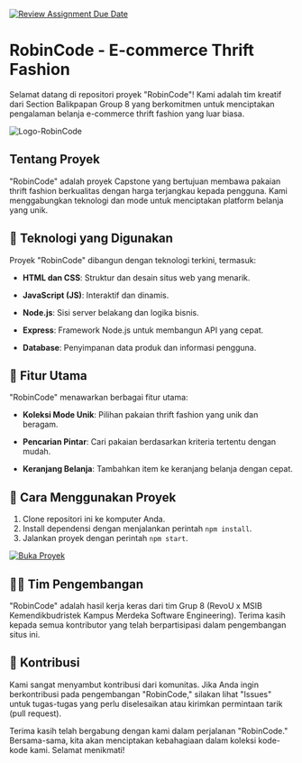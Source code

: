 [![Review Assignment Due Date](https://classroom.github.com/assets/deadline-readme-button-24ddc0f5d75046c5622901739e7c5dd533143b0c8e959d652212380cedb1ea36.svg)](https://classroom.github.com/a/0wBSnje4)

# RobinCode - E-commerce Thrift Fashion

Selamat datang di repositori proyek "RobinCode"! Kami adalah tim kreatif dari Section Balikpapan Group 8 yang berkomitmen untuk menciptakan pengalaman belanja e-commerce thrift fashion yang luar biasa.

![Logo-RobinCode](https://github.com/Kampus-Merdeka-Software-Engineering/front-end-capstone-project-section-balikpapan-group-8/assets/113696252/0032bcfc-303f-4fdd-a9a2-a94a40583678)


## Tentang Proyek

"RobinCode" adalah proyek Capstone yang bertujuan membawa pakaian thrift fashion berkualitas dengan harga terjangkau kepada pengguna. Kami menggabungkan teknologi dan mode untuk menciptakan platform belanja yang unik.

## 🚀 Teknologi yang Digunakan

Proyek "RobinCode" dibangun dengan teknologi terkini, termasuk:

- **HTML dan CSS**: Struktur dan desain situs web yang menarik.

- **JavaScript (JS)**: Interaktif dan dinamis.

- **Node.js**: Sisi server belakang dan logika bisnis.

- **Express**: Framework Node.js untuk membangun API yang cepat.

- **Database**: Penyimpanan data produk dan informasi pengguna.

## 🌟 Fitur Utama

"RobinCode" menawarkan berbagai fitur utama:

- **Koleksi Mode Unik**: Pilihan pakaian thrift fashion yang unik dan beragam.

- **Pencarian Pintar**: Cari pakaian berdasarkan kriteria tertentu dengan mudah.

- **Keranjang Belanja**: Tambahkan item ke keranjang belanja dengan cepat.

## 📖 Cara Menggunakan Proyek

1. Clone repositori ini ke komputer Anda.
2. Install dependensi dengan menjalankan perintah `npm install`.
3. Jalankan proyek dengan perintah `npm start`.

[![Buka Proyek](https://img.shields.io/badge/Buka%20Proyek-RobinCode-brightgreen)](https://kampus-merdeka-software-engineering.github.io/front-end-capstone-project-section-balikpapan-group-8/)

## 👨‍💻 Tim Pengembangan

"RobinCode" adalah hasil kerja keras dari tim Grup 8 (RevoU x MSIB Kemendikbudristek Kampus Merdeka Software Engineering). Terima kasih kepada semua kontributor yang telah berpartisipasi dalam pengembangan situs ini.

## 🤝 Kontribusi

Kami sangat menyambut kontribusi dari komunitas. Jika Anda ingin berkontribusi pada pengembangan "RobinCode," silakan lihat "Issues" untuk tugas-tugas yang perlu diselesaikan atau kirimkan permintaan tarik (pull request).

Terima kasih telah bergabung dengan kami dalam perjalanan "RobinCode." Bersama-sama, kita akan menciptakan kebahagiaan dalam koleksi kode-kode kami. Selamat menikmati!
